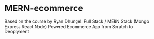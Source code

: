 # MERN-ecommerce
Based on the course by Ryan Dhungel:  Full Stack / MERN Stack (Mongo Express React Node) Powered Ecommerce App from Scratch to Deoplyment
